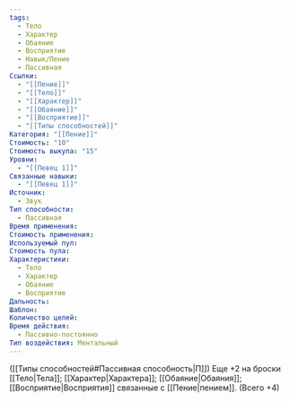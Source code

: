 ```yaml
---
tags:
  - Тело
  - Характер
  - Обаяние
  - Восприятие
  - Навык/Пение
  - Пассивная
Ссылки:
  - "[[Пение]]"
  - "[[Тело]]"
  - "[[Характер]]"
  - "[[Обаяние]]"
  - "[[Восприятие]]"
  - "[[Типы способностей]]"
Категория: "[[Пение]]"
Стоимость: "10"
Стоимость выкупа: "15"
Уровни:
  - "[[Певец 1]]"
Связанные навыки:
  - "[[Певец 1]]"
Источник:
  - Звук
Тип способности:
  - Пассивная
Время применения: 
Стоимость применения: 
Используемый пул: 
Стоимость пула: 
Характеристики:
  - Тело
  - Характер
  - Обаяние
  - Восприятие
Дальность: 
Шаблон: 
Количество целей: 
Время действия:
  - Пассивно-постоянно
Тип воздействия: Ментальный
---
```

([[Типы способностей#Пассивная способность|П]]) Еще +2 на броски [[Тело|Тела]]; [[Характер|Характера]]; [[Обаяние|Обаяния]]; [[Восприятие|Восприятия]] связанные с [[Пение|пением]]. (Всего +4)